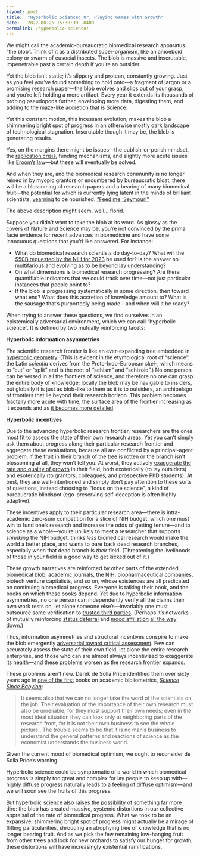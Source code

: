 ```yaml
---
layout: post
title:  "Hyperbolic Science: Or, Playing Games with Growth"
date:   2022-08-25 15:38:39 -0400
permalink: /hyperbolic-science/
---
```


We might call the academic-bureaucratic biomedical research apparatus “the blob”. Think of it as a distributed super-organism, like an amoeboid colony or swarm of eusocial insects. The blob is massive and inscrutable, impenetrable past a certain depth if you’re an outsider.

Yet the blob isn’t static; it’s slippery and protean, constantly growing. Just as you feel you’ve found something to hold onto—a fragment of jargon or a promising research paper—the blob evolves and slips out of your grasp, and you’re left holding a mere artifact. Every year it extends its thousands of probing pseudopods further, enveloping more data, digesting them, and adding to the maze-like accretion that is Science.

Yet this constant motion, this incessant evolution, makes the blob a shimmering bright spot of progress in an otherwise mostly dark landscape of technological stagnation. Inscrutable though it may be, the blob is generating results.

Yes, on the margins there might be issues—the publish-or-perish mindset, the [replication crisis](https://www.nature.com/articles/d41586-021-03691-0), funding mechanisms, and slightly more acute issues like [Eroom’s law](https://en.wikipedia.org/wiki/Eroom%27s_law)—but these will eventually be solved.

And when they are, and the biomedical research community is no longer reined in by myopic grantors or encumbered by bureaucratic bloat, there will be a blossoming of research papers and a bearing of many biomedical fruit—the potential for which is currently lying latent in the minds of brilliant scientists, [yearning](https://nexus.od.nih.gov/all/2016/05/31/how-many-researchers/) to be nourished. [“Feed me, Seymour!”](https://www.youtube.com/watch?v=QETfA9_b7wM)

The above description might seem, well… florid.

Suppose you didn’t want to take the blob at its word. As glossy as the covers of Nature and Science may be, you’re not convinced by the prima facie evidence for recent advances in biomedicine and have some innocuous questions that you’d like answered. For instance:

* What do biomedical research scientists do day-to-day? What will the [$50B requested by the NIH for 2023](https://www.science.org/content/article/biden-s-2023-budget-request-science-aims-high-again) be used for? Is the answer so multifarious and evolving as to be beyond lay understanding?
* On what dimensions is biomedical research progressing? Are there quantifiable indicators that we could track over time—not just particular instances that people point to?
* If the blob is progressing systematically in some direction, then toward what end? What does this accretion of knowledge amount to? What is the sausage that’s purportedly being made—and when will it be ready?

When trying to answer these questions, we find ourselves in an epistemically adversarial environment, which we can call “hyperbolic science”. It is defined by two mutually reinforcing facets:

**Hyperbolic information asymmetries**

The scientific research frontier is like an ever-expanding tree embedded in [hyperbolic geometry](https://en.wikipedia.org/wiki/Poincar%C3%A9_disk_model). (This is evident in the etymological root of “science”: the Latin _scientia_ derives from the Proto-Indo-European _skei-_, which means to “cut” or “split” and is the root of “schism” and “schizoid”.) No one person can be versed in all the frontiers of science, and therefore no one can grasp the entire body of knowledge; locally the blob may be navigable to insiders, but globally it is just as blob-like to them as it is to outsiders, an archipelago of frontiers that lie beyond their research horizon. This problem becomes fractally more acute with time, the surface area of the frontier increasing as it expands and as [it becomes more detailed](https://en.wikipedia.org/wiki/Coastline_paradox).

**Hyperbolic incentives**

Due to the advancing hyperbolic research frontier, researchers are the ones most fit to assess the state of their own research areas. Yet you can’t simply ask them about progress along their particular research frontier and aggregate these evaluations, because all are conflicted by a principal-agent problem. If the fruit in their branch of the tree is rotten or the branch isn't blossoming at all, they won’t tell you. At worst, they actively [exaggerate the rate and quality of growth](https://theportal.wiki/wiki/Embedded_Growth_Obligations) in their field, both exoterically (to lay outsiders) and esoterically (to grantors, colleagues, and prospective PhD students). At best, they are well-intentioned and simply don’t pay attention to these sorts of questions, instead choosing to “focus on the science”, a kind of bureaucratic blindspot (ego-preserving self-deception is often highly adaptive). 

These incentives apply to their particular research area—there is intra-academic zero-sum competition for a slice of NIH budget, which one must win to fund one’s research and increase the odds of getting tenure—and to science as a whole—you’re unlikely to meet a researcher that supports _shrinking_ the NIH budget, thinks _less_ biomedical research would make the world a better place, and wants to pare back dead research branches, especially when that dead branch is _their_ field. (Threatening the livelihoods of those in your field is a good way to get kicked out of it.)

These growth narratives are reinforced by other parts of the extended biomedical blob: academic journals, the NIH, biopharmaceutical companies, biotech venture capitalists, and so on, whose existences are all predicated on continuing biomedical progress. Everyone is talking their book, and the books on which those books depend. Yet due to hyperbolic information asymmetries, no one person can independently verify all the claims their own work rests on, let alone someone else’s—invariably one must outsource some verification to [trusted third parties](https://www.science.org/content/article/potential-fabrication-research-images-threatens-key-theory-alzheimers-disease). (Perhaps it’s networks of mutually reinforcing [status deferral](https://www.overcomingbias.com/tag/status) and [mood affiliation](https://marginalrevolution.com/marginalrevolution/2011/03/the-fallacy-of-mood-affiliation.html) [all the way down](https://en.wikipedia.org/wiki/Turtles_all_the_way_down).)

Thus, information asymmetries and structural incentives conspire to make the blob emergently [adversarial toward critical assessment](https://www.lesswrong.com/posts/Sh8qjH3GPpBvMu7ac/stories-about-academia#Polymaths_in_Universities). Few can accurately assess the state of their own field, let alone the entire research enterprise, and those who can are almost always incentivized to exaggerate its health—and these problems worsen as the research frontier expands.

These problems aren’t new. Derek de Solla Price identified them over sixty years ago in [one of the first](https://en.wikipedia.org/wiki/Trait%C3%A9_de_Documentation) books on academic bibliometrics, _[Science Since Babylon](http://derekdesollaprice.org/wp-content/uploads/2015/10/Science-Since-Babylon-opt.pdf)_: 

> It seems also that we can no longer take the word of the scientists on the job. Their evaluation of the importance of their own research must also be unreliable, for they must support their own needs; even in the most ideal situation they can look only at neighboring parts of the research front, for it is not their own business to see the whole picture...The trouble seems to be that it is no man’s business to understand the general patterns and reactions of science as the economist understands the business world.

Given the current mood of biomedical optimism, we ought to reconsider de Solla Price’s warning.
 
Hyperbolic science could be symptomatic of a world in which biomedical progress is simply too great and complex for lay people to keep up with—highly diffuse progress naturally leads to a feeling of diffuse optimism—and we will soon see the fruits of this progress. 

But hyperbolic science also raises the possibility of something far more dire: the blob has created massive, systemic distortions in our collective appraisal of the rate of biomedical progress. What we took to be an expansive, shimmering bright spot of progress might actually be a mirage of flitting particularities, shrouding an atrophying tree of knowledge that is no longer bearing fruit. And as we pick the few remaining low-hanging fruit from other trees and look for new orchards to satisfy our hunger for growth, these distortions will have increasingly existential ramifications.
